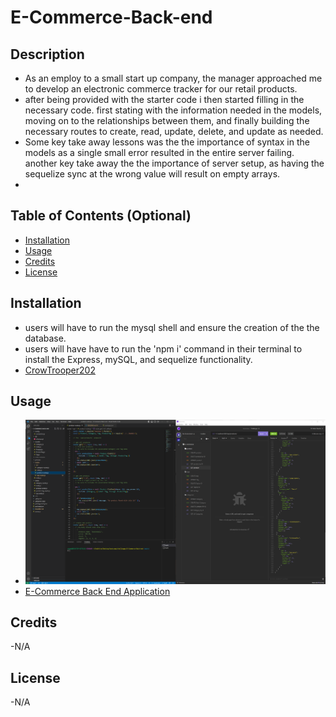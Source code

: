 # E-Commerce-Back-end

## Description

- As an employ to a small start up company, the manager approached me to develop an electronic commerce tracker for our retail products.
- after being provided with the starter code i then started filling in the necessary code. first stating with the information needed in the models, moving on to the relationships between them, and finally building the necessary routes to create, read, update, delete, and update as needed.
- Some key take away lessons was the the importance of syntax in the models as a single small error resulted in the entire server failing. another key take away the the importance of server setup, as having the sequelize sync at the wrong value will result on empty arrays. 
- 

## Table of Contents (Optional)


- [Installation](#installation)
- [Usage](#usage)
- [Credits](#credits)
- [License](#license)


## Installation
- users will have to run the mysql shell and ensure the creation of the the database.
- users will have have to run the 'npm i' command in their terminal to install the Express, mySQL, and sequelize functionality.
- [CrowTrooper202](https://github.com/CrowTrooper202/E-Commerce-Back-end)

## Usage

- ![E-Commerce Back End Application Screen Shot](./pictures/e-commerance-back-end.PNG)
- [E-Commerce Back End Application](https://drive.google.com/file/d/1xbDbipye1ZoDnkoVATqwvMg3rf-G0uPe/view)


## Credits

-N/A

## License

-N/A